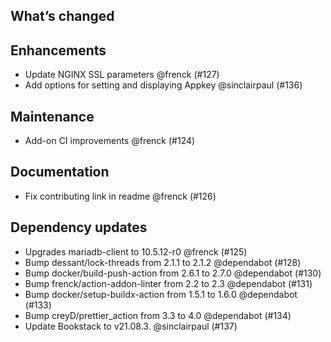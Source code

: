 ## What’s changed

##  Enhancements

-  Update NGINX SSL parameters @frenck (#127)
-  Add options for setting and displaying Appkey @sinclairpaul (#136)

##  Maintenance

-  Add-on CI improvements @frenck (#124)

##  Documentation

-  Fix contributing link in readme @frenck (#126)

##  Dependency updates

-  Upgrades mariadb-client to 10.5.12-r0 @frenck (#125)
- Bump dessant/lock-threads from 2.1.1 to 2.1.2 @dependabot (#128)
- Bump docker/build-push-action from 2.6.1 to 2.7.0 @dependabot (#130)
- Bump frenck/action-addon-linter from 2.2 to 2.3 @dependabot (#131)
- Bump docker/setup-buildx-action from 1.5.1 to 1.6.0 @dependabot (#133)
- Bump creyD/prettier_action from 3.3 to 4.0 @dependabot (#134)
-  Update Bookstack to v21.08.3. @sinclairpaul (#137)
